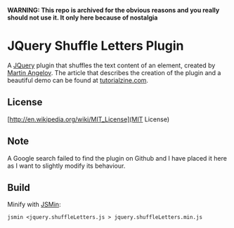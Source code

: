 **WARNING: This repo is archived for the obvious reasons and you really should not use it. It only here because of nostalgia**

JQuery Shuffle Letters Plugin
=============================

A [JQuery][jq] plugin that shuffles the text content of an element, created by [Martin Angelov][ma]. The article that describes the creation of the plugin and a beautiful demo can be found at [tutorialzine.com][demo].

License
-------

[http://en.wikipedia.org/wiki/MIT_License](MIT License)

Note
----

A Google search failed to find the plugin on Github and I have placed it here as I want to slightly modify its behaviour.

Build
-----

Minify with [JSMin][jsmin]:

    jsmin <jquery.shuffleLetters.js > jquery.shuffleLetters.min.js


[jq]: http://jquery.com
[demo]: http://tutorialzine.com/2011/09/shuffle-letters-effect-jquery/
[ma]: http://martinangelov.com/
[jsmin]: https://github.com/douglascrockford/JSMin
